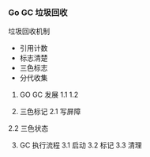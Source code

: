 ### Go GC 垃圾回收
垃圾回收机制
- 引用计数
- 标志清楚
- 三色标志
- 分代收集

1. GO GC 发展
1.1
1.2

2. 三色标记
2.1 写屏障

2.2 三色状态

3. GC 执行流程
3.1 启动
3.2 标记
3.3 清理